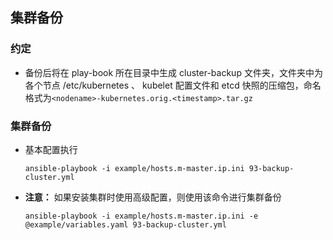 ## 集群备份

### 约定

- 备份后将在 play-book 所在目录中生成 cluster-backup 文件夹，文件夹中为各个节点 /etc/kubernetes 、 kubelet 配置文件和 etcd 快照的压缩包，命名格式为`<nodename>-kubernetes.orig.<timestamp>.tar.gz`

### 集群备份
- 基本配置执行
  ```
  ansible-playbook -i example/hosts.m-master.ip.ini 93-backup-cluster.yml
  ```

- **注意：** 如果安装集群时使用高级配置，则使用该命令进行集群备份
  ```
  ansible-playbook -i example/hosts.m-master.ip.ini -e @example/variables.yaml 93-backup-cluster.yml
  ```